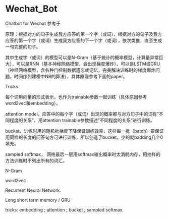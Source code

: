 # Wechat_Bot
Chatbot for Wechat 参考于

原理：根据对方的句子生成我方应答的第一个字（或词），根据对方的句子及我方应答的第一个字（或词）生成我方应答的下一个字（或词），依次类推，直至生成一句完整的句子。

其中生成字（或词）的模型可以是N-Gram（基于统计的概率模型，计算量异常巨大），可以是RNN（基本神经网络模型，会出现梯度爆炸），可以是LSTM或GRU（神经网络模型，含各种门控制数据遗忘或记忆，完美解决训练时的梯度爆炸问题，时间序列建模中NB的算法），具体原理参考下面的paper。

Tricks

每个词用向量的形式表示，也作为trainable参数一起训练（具体原因参考word2vec和embedding）。

attention model，应答中的每个字（或词）出现的概率都与对方句子中的词有”不同程度的关系”，用attention trainable参数描述”不同程度的关系“进行训练。

bucket，训练时用的随机批梯度下降保证训练效率，这样每一批（batch）要保证用同样的长度的问答句方可进行训练，所以创造了bucket，少的就padding几个0填充。

sampled softmax， 网络最后一层用softmax输出概率时太消耗内存，用抽样的方法训练时不列出所有的词汇。

N-Gram

word2vec

Recurrent Neural Network.

Long short term memory / GRU

tricks: embedding ; attention ; bucket ; sampled softmax
